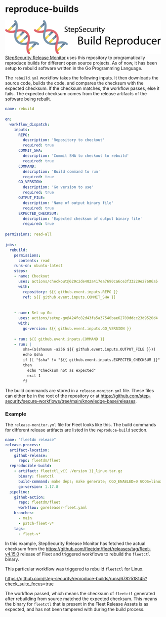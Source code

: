 # reproduce-builds
[![build-reproducer](images/banner.png)](#)
[StepSecurity Release Monitor](https://blog.stepsecurity.io/introducing-stepsecurity-release-monitor-517ed10623a1) uses this repository to programatically reproduce builds for different open source projects. As of now, it has been setup to rebuild software written in the Go Programming Language. 

The `rebuild.yml` workflow takes the following inputs. It then downloads the source code, builds the code, and compares the checksum with the expected checksum. If the checksum matches, the workflow passes, else it fails. The expected checksum comes from the release artifacts of the software being rebuilt. 


```yaml
name: rebuild

on:
  workflow_dispatch:
    inputs:
      REPO:
        description: 'Repository to checkout'
        required: true
      COMMIT_SHA:
        description: 'Commit SHA to checkout to rebuild'
        required: true
      COMMAND:
        description: 'Build command to run'
        required: true
      GO_VERSION:
        description: 'Go version to use'
        required: true
      OUTPUT_FILE:
        description: 'Name of output binary file'
        required: true
      EXPECTED_CHECKSUM:
        description: 'Expected checksum of output binary file'
        required: true

permissions: read-all

jobs:
  rebuild:
    permissions:
      contents: read
    runs-on: ubuntu-latest
    steps:
    - name: Checkout
      uses: actions/checkout@629c2de402a417ea7690ca6ce3f33229e27606a5
      with:
        repository: ${{ github.event.inputs.REPO }}
        ref: ${{ github.event.inputs.COMMIT_SHA }}
         
    
    - name: Set up Go 
      uses: actions/setup-go@424fc82d43fa5a37540bae62709ddcc23d9520d4
      with:
        go-version: ${{ github.event.inputs.GO_VERSION }}
        
    - run: ${{ github.event.inputs.COMMAND }}
    - run: | 
        sha=($(shasum -a256 ${{ github.event.inputs.OUTPUT_FILE }}))
        echo $sha
        if [[ "$sha" != "${{ github.event.inputs.EXPECTED_CHECKSUM }}" ]]
        then
          echo "Checksum not as expected"
          exit 1
        fi
```

The build commands are stored in a `release-monitor.yml` file. These files can either be in the root of the repository or at https://github.com/step-security/secure-workflows/tree/main/knowledge-base/releases. 

### Example

The `release-monitor.yml` file for Fleet looks like this. The build commands for different release artifacts are listed in the `reproduce-build` section. 

``` yaml
name: "fleetdm release"
release-process:
  artifact-location:
    github-release:
      repo: fleetdm/fleet
  reproducible-build:
    - artifact: fleetctl_v{{ .Version }}_linux.tar.gz
      binary: fleetctl
      build-command: make deps; make generate; CGO_ENABLED=0 GOOS=linux GOARCH=amd64 go build -trimpath -ldflags="-X github.com/kolide/kit/version.appName=fleetctl -X github.com/kolide/kit/version.version={{ .Version }} -X github.com/kolide/kit/version.branch={{ .Branch }} -X github.com/kolide/kit/version.revision={{ .FullCommit }} -X github.com/kolide/kit/version.buildDate={{ time "2006-01-02"}} -X github.com/kolide/kit/version.buildUser=runner" ./cmd/fleetctl/
      go-version: 1.17.8
  pipeline:
    github-action:
      repo: fleetdm/fleet
      workflow: goreleaser-fleet.yaml
    branches: 
      - main
      - patch-fleet-v*
    tags:
      - fleet-v*
```

In this example, StepSecurity Release Monitor has fetched the actual checksum from the https://github.com/fleetdm/fleet/releases/tag/fleet-v4.15.0 release of Fleet and triggered workflows to rebuild the `fleetctl` binary. 

This particular workflow was triggered to rebuild `fleetctl` for Linux. 

https://github.com/step-security/reproduce-builds/runs/6782518145?check_suite_focus=true

The workflow passed, which means the checksum of `fleetctl` generated after rebuilding from source matched the expected checksum. This means the binary for `fleetctl` that is present in the Fleet Release Assets is as expected, and has not been tampered with during the build process.  
